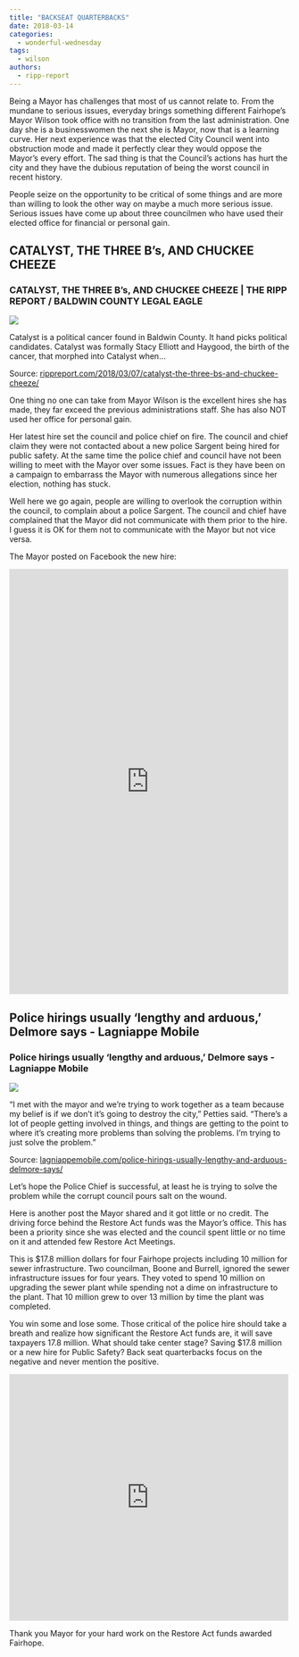 ```yaml
---
title: "BACKSEAT QUARTERBACKS"
date: 2018-03-14
categories: 
  - wonderful-wednesday
tags: 
  - wilson
authors: 
  - ripp-report
---
```


Being a Mayor has challenges that most of us cannot relate to. From the mundane to serious issues, everyday brings something different Fairhope’s Mayor Wilson took office with no transition from the last administration. One day she is a businesswomen the next she is Mayor, now that is a learning curve. Her next experience was that the elected City Council went into obstruction mode and made it perfectly clear they would oppose the Mayor’s every effort. The sad thing is that the Council’s actions has hurt the city and they have the dubious reputation of being the worst council in recent history.

People seize on the opportunity to be critical of some things and are more than willing to look the other way on maybe a much more serious issue. Serious issues have come up about three councilmen who have used their elected office for financial or personal gain.

## CATALYST, THE THREE B’s, AND CHUCKEE CHEEZE

### CATALYST, THE THREE B’s, AND CHUCKEE CHEEZE | THE RIPP REPORT / BALDWIN COUNTY LEGAL EAGLE

![](https://cdn.rippreport.com/wp-content/uploads/2018/03/3bs1.png)

Catalyst is a political cancer found in Baldwin County. It hand picks political candidates. Catalyst was formally Stacy Elliott and Haygood, the birth of the cancer, that morphed into Catalyst when…

Source: [rippreport.com/2018/03/07/catalyst-the-three-bs-and-chuckee-cheeze/](https://rippreport.com/catalyst-the-three-bs-and-chuckee-cheeze/)

One thing no one can take from Mayor Wilson is the excellent hires she has made, they far exceed the previous administrations staff. She has also NOT used her office for personal gain.

Her latest hire set the council and police chief on fire. The council and chief claim they were not contacted about a new police Sargent being hired for public safety. At the same time the police chief and council have not been willing to meet with the Mayor over some issues. Fact is they have been on a campaign to embarrass the Mayor with numerous allegations since her election, nothing has stuck.

Well here we go again, people are willing to overlook the corruption within the council, to complain about a police Sargent. The council and chief have complained that the Mayor did not communicate with them prior to the hire. I guess it is OK for them not to communicate with the Mayor but not vice versa.

The Mayor posted on Facebook the new hire:

<iframe style="border: none; overflow: hidden;" src="https://www.facebook.com/plugins/post.php?href=https%3A%2F%2Fwww.facebook.com%2FMayorKarinWilson%2Fposts%2F2059024021010637%3A0&amp;width=500" width="500" height="762" frameborder="0" scrolling="no"></iframe>

## Police hirings usually ‘lengthy and arduous,’ Delmore says - Lagniappe Mobile

### Police hirings usually ‘lengthy and arduous,’ Delmore says - Lagniappe Mobile

![](https://cdn.rippreport.com/wp-content/uploads/2018/03/BB3_Police.jpg)

“I met with the mayor and we’re trying to work together as a team because my belief is if we don’t it’s going to destroy the city,” Petties said. “There’s a lot of people getting involved in things, and things are getting to the point to where it’s creating more problems than solving the problems. I’m trying to just solve the problem.”

Source: [lagniappemobile.com/police-hirings-usually-lengthy-and-arduous-delmore-says/](http://lagniappemobile.com/police-hirings-usually-lengthy-and-arduous-delmore-says/)

Let’s hope the Police Chief is successful, at least he is trying to solve the problem while the corrupt council pours salt on the wound.

Here is another post the Mayor shared and it got little or no credit. The driving force behind the Restore Act funds was the Mayor’s office. This has been a priority since she was elected and the council spent little or no time on it and attended few Restore Act Meetings.

This is $17.8 million dollars for four Fairhope projects including 10 million for sewer infrastructure. Two councilman, Boone and Burrell, ignored the sewer infrastructure issues for four years. They voted to spend 10 million on upgrading the sewer plant while spending not a dime on infrastructure to the plant. That 10 million grew to over 13 million by time the plant was completed.

You win some and lose some. Those critical of the police hire should take a breath and realize how significant the Restore Act funds are, it will save taxpayers 17.8 million. What should take center stage? Saving $17.8 million or a new hire for Public Safety? Back seat quarterbacks focus on the negative and never mention the positive.

<iframe style="border: none; overflow: hidden;" src="https://www.facebook.com/plugins/post.php?href=https%3A%2F%2Fwww.facebook.com%2FMayorKarinWilson%2Fposts%2F2063457253900647&amp;width=500" width="500" height="442" frameborder="0" scrolling="no"></iframe>

Thank you Mayor for your hard work on the Restore Act funds awarded Fairhope.
